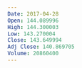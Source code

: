 ```yaml
---
Date: 2017-04-28
Open: 144.089996
High: 144.300003
Low: 143.270004
Close: 143.649994
Adj Close: 140.869705
Volume: 20860400
---
```

